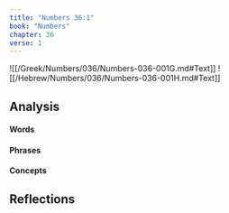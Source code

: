 ```yaml
---
title: "Numbers 36:1"
book: "Numbers"
chapter: 36
verse: 1
---
```

![[/Greek/Numbers/036/Numbers-036-001G.md#Text]]
![[/Hebrew/Numbers/036/Numbers-036-001H.md#Text]]

## Analysis

#### Words

#### Phrases

#### Concepts

## Reflections
